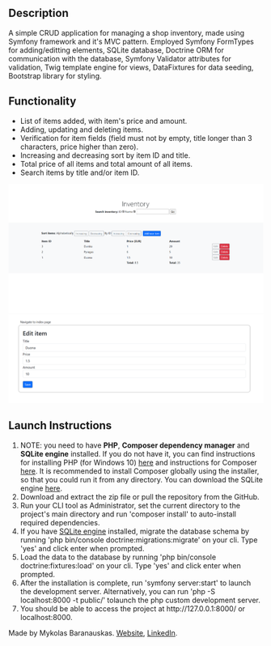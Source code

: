 <h2>Description</h2>
A simple CRUD application for managing a shop inventory, made using Symfony framework and it's MVC pattern. Employed Symfony FormTypes for adding/editting elements, SQLite database, Doctrine ORM for communication with the database, Symfony Validator attributes for validation, Twig template engine for views, DataFixtures for data seeding, Bootstrap library for styling.
<h2>Functionality</h2>
<ul>
    <li>List of items added, with item's price and amount.</li>
    <li>Adding, updating and deleting items.</li>
    <li>Verification for item fields (field must not by empty, title longer than 3 characters, price higher than zero).</li>
    <li>Increasing and decreasing sort by item ID and title.</li>
    <li>Total price of all items and total amount of all items.</li>
    <li>Search items by title and/or item ID.</li>
</ul>
<img src="screenshot.png" alt="App screenshot">
<img src="screenshot-editform.png" alt="Edit form screenshot">
<h2>Launch Instructions</h2>
<ol>
    <li>NOTE: you need to have <strong>PHP</strong>, <strong>Composer dependency manager</strong> and <strong>SQLite engine</strong> installed. If you do not have it, you can find instructions for installing PHP (for Windows 10) <a href="https://www.geeksforgeeks.org/how-to-install-php-in-windows-10/" target = "_blank">here</a> and instructions for Composer <a href="https://getcomposer.org/download/" target = "_blank">here</a>. It is recommended to install Composer globally using the installer, so that you could run it from any directory. You can download the SQLite engine <a href="https://sqlite.org/index.html">here</a>.</li>
    <li>Download and extract the zip file or pull the repository from the GitHub.</li>
    <li>Run your CLI tool as Administrator, set the current directory to the project's main directory and run 'composer install' to auto-install required dependencies.</li>
    <li>If you have <a href="https://sqlite.org/index.html">SQLite engine</a> installed, migrate the database schema by running 'php bin/console doctrine:migrations:migrate' on your cli. Type 'yes' and click enter when prompted.</li>
    <li>Load the data to the database by running 'php bin/console doctrine:fixtures:load' on your cli. Type 'yes' and click enter when prompted.</li>
    <li>After the installation is complete, run 'symfony server:start' to launch the development server. Alternatively, you can run 'php -S localhost:8000 -t public/' tolaunch the php custom development server.</li>
    <li>You should be able to access the project at http://127.0.0.1:8000/ or localhost:8000.</li>
</ol>

Made by Mykolas Baranauskas. <a href="https://mykolasbar.github.io/my-website/" target="_blank">Website</a>, <a href="https://www.linkedin.com/in/mykolas-baranauskas-b3809b110/" target="_blank">LinkedIn</a>.